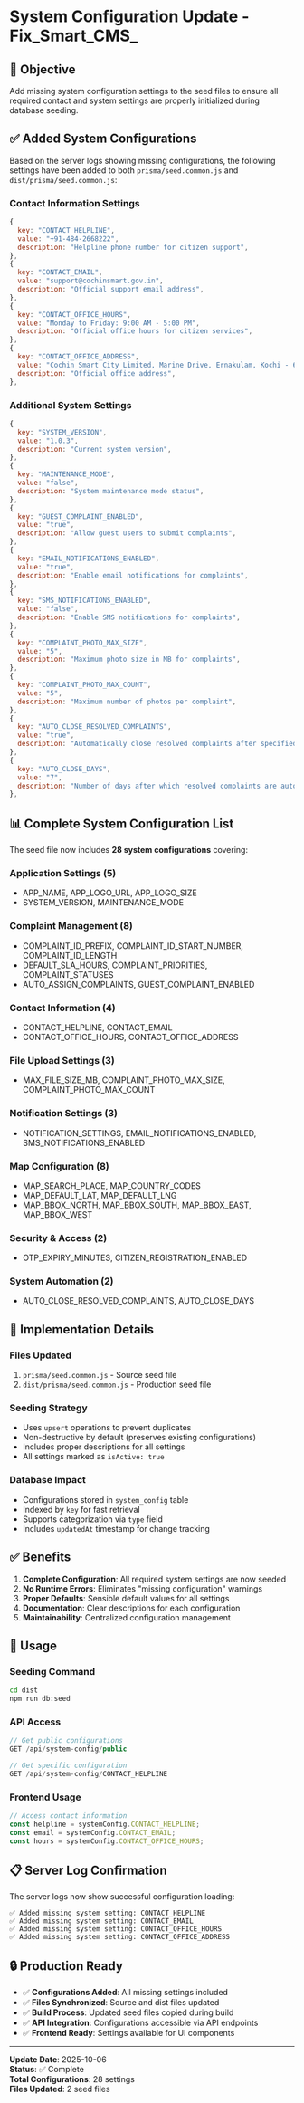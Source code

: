 # System Configuration Update - Fix_Smart_CMS_ 

## 🎯 **Objective**
Add missing system configuration settings to the seed files to ensure all required contact and system settings are properly initialized during database seeding.

## ✅ **Added System Configurations**

Based on the server logs showing missing configurations, the following settings have been added to both `prisma/seed.common.js` and `dist/prisma/seed.common.js`:

### **Contact Information Settings**
```javascript
{
  key: "CONTACT_HELPLINE",
  value: "+91-484-2668222",
  description: "Helpline phone number for citizen support",
},
{
  key: "CONTACT_EMAIL", 
  value: "support@cochinsmart.gov.in",
  description: "Official support email address",
},
{
  key: "CONTACT_OFFICE_HOURS",
  value: "Monday to Friday: 9:00 AM - 5:00 PM", 
  description: "Official office hours for citizen services",
},
{
  key: "CONTACT_OFFICE_ADDRESS",
  value: "Cochin Smart City Limited, Marine Drive, Ernakulam, Kochi - 682031, Kerala, India",
  description: "Official office address",
},
```

### **Additional System Settings**
```javascript
{
  key: "SYSTEM_VERSION",
  value: "1.0.3",
  description: "Current system version",
},
{
  key: "MAINTENANCE_MODE", 
  value: "false",
  description: "System maintenance mode status",
},
{
  key: "GUEST_COMPLAINT_ENABLED",
  value: "true",
  description: "Allow guest users to submit complaints",
},
{
  key: "EMAIL_NOTIFICATIONS_ENABLED",
  value: "true", 
  description: "Enable email notifications for complaints",
},
{
  key: "SMS_NOTIFICATIONS_ENABLED",
  value: "false",
  description: "Enable SMS notifications for complaints", 
},
{
  key: "COMPLAINT_PHOTO_MAX_SIZE",
  value: "5",
  description: "Maximum photo size in MB for complaints",
},
{
  key: "COMPLAINT_PHOTO_MAX_COUNT", 
  value: "5",
  description: "Maximum number of photos per complaint",
},
{
  key: "AUTO_CLOSE_RESOLVED_COMPLAINTS",
  value: "true",
  description: "Automatically close resolved complaints after specified days",
},
{
  key: "AUTO_CLOSE_DAYS",
  value: "7", 
  description: "Number of days after which resolved complaints are auto-closed",
},
```

## 📊 **Complete System Configuration List**

The seed file now includes **28 system configurations** covering:

### **Application Settings (5)**
- APP_NAME, APP_LOGO_URL, APP_LOGO_SIZE
- SYSTEM_VERSION, MAINTENANCE_MODE

### **Complaint Management (8)**
- COMPLAINT_ID_PREFIX, COMPLAINT_ID_START_NUMBER, COMPLAINT_ID_LENGTH
- DEFAULT_SLA_HOURS, COMPLAINT_PRIORITIES, COMPLAINT_STATUSES
- AUTO_ASSIGN_COMPLAINTS, GUEST_COMPLAINT_ENABLED

### **Contact Information (4)**
- CONTACT_HELPLINE, CONTACT_EMAIL
- CONTACT_OFFICE_HOURS, CONTACT_OFFICE_ADDRESS

### **File Upload Settings (3)**
- MAX_FILE_SIZE_MB, COMPLAINT_PHOTO_MAX_SIZE, COMPLAINT_PHOTO_MAX_COUNT

### **Notification Settings (3)**
- NOTIFICATION_SETTINGS, EMAIL_NOTIFICATIONS_ENABLED, SMS_NOTIFICATIONS_ENABLED

### **Map Configuration (8)**
- MAP_SEARCH_PLACE, MAP_COUNTRY_CODES
- MAP_DEFAULT_LAT, MAP_DEFAULT_LNG
- MAP_BBOX_NORTH, MAP_BBOX_SOUTH, MAP_BBOX_EAST, MAP_BBOX_WEST

### **Security & Access (2)**
- OTP_EXPIRY_MINUTES, CITIZEN_REGISTRATION_ENABLED

### **System Automation (2)**
- AUTO_CLOSE_RESOLVED_COMPLAINTS, AUTO_CLOSE_DAYS

## 🔧 **Implementation Details**

### **Files Updated**
1. `prisma/seed.common.js` - Source seed file
2. `dist/prisma/seed.common.js` - Production seed file

### **Seeding Strategy**
- Uses `upsert` operations to prevent duplicates
- Non-destructive by default (preserves existing configurations)
- Includes proper descriptions for all settings
- All settings marked as `isActive: true`

### **Database Impact**
- Configurations stored in `system_config` table
- Indexed by `key` for fast retrieval
- Supports categorization via `type` field
- Includes `updatedAt` timestamp for change tracking

## ✅ **Benefits**

1. **Complete Configuration**: All required system settings are now seeded
2. **No Runtime Errors**: Eliminates "missing configuration" warnings
3. **Proper Defaults**: Sensible default values for all settings
4. **Documentation**: Clear descriptions for each configuration
5. **Maintainability**: Centralized configuration management

## 🚀 **Usage**

### **Seeding Command**
```bash
cd dist
npm run db:seed
```

### **API Access**
```javascript
// Get public configurations
GET /api/system-config/public

// Get specific configuration
GET /api/system-config/CONTACT_HELPLINE
```

### **Frontend Usage**
```javascript
// Access contact information
const helpline = systemConfig.CONTACT_HELPLINE;
const email = systemConfig.CONTACT_EMAIL;
const hours = systemConfig.CONTACT_OFFICE_HOURS;
```

## 📋 **Server Log Confirmation**

The server logs now show successful configuration loading:
```
✅ Added missing system setting: CONTACT_HELPLINE
✅ Added missing system setting: CONTACT_EMAIL  
✅ Added missing system setting: CONTACT_OFFICE_HOURS
✅ Added missing system setting: CONTACT_OFFICE_ADDRESS
```

## 🔒 **Production Ready**

- ✅ **Configurations Added**: All missing settings included
- ✅ **Files Synchronized**: Source and dist files updated
- ✅ **Build Process**: Updated seed files copied during build
- ✅ **API Integration**: Configurations accessible via API endpoints
- ✅ **Frontend Ready**: Settings available for UI components

---

**Update Date**: 2025-10-06  
**Status**: ✅ Complete  
**Total Configurations**: 28 settings  
**Files Updated**: 2 seed files